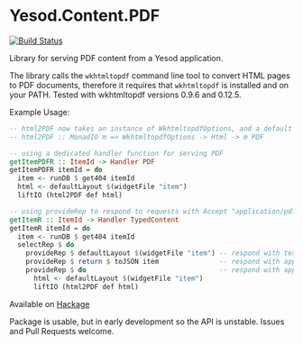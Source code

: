 # Yesod.Content.PDF

[![Build Status](https://travis-ci.org/alexkyllo/yesod-content-pdf.svg?branch=master)](https://travis-ci.org/alexkyllo/yesod-content-pdf)

Library for serving PDF content from a Yesod application.

The library calls the `wkhtmltopdf` command line tool to convert HTML pages to PDF documents, therefore it requires that `wkhtmltopdf` is installed and on your PATH. Tested with wkhtmltopdf versions 0.9.6 and 0.12.5.

Example Usage:

```haskell
-- html2PDF now takes an instance of WkhtmltopdfOptions, and a default instance is provided.
-- html2PDF :: MonadIO m => WkhtmltopdfOptions -> Html -> m PDF

-- using a dedicated handler function for serving PDF
getItemPDFR :: ItemId -> Handler PDF
getItemPDFR itemId = do
  item <- runDB $ get404 itemId
  html <- defaultLayout $(widgetFile "item")
  liftIO (html2PDF def html)

-- using provideRep to respond to requests with Accept "application/pdf"
getItemR :: ItemId -> Handler TypedContent
getItemR itemId = do
  item <- runDB $ get404 itemId
  selectRep $ do
    provideRep $ defaultLayout $(widgetFile "item") -- respond with text/html
    provideRep $ return $ toJSON item               -- respond with application/json
    provideRep $ do                                 -- respond with application/pdf
      html <- defaultLayout $(widgetFile "item")
      liftIO (html2PDF def html)
```
Available on [Hackage](https://hackage.haskell.org/package/yesod-content-pdf)

Package is usable, but in early development so the API is unstable.
Issues and Pull Requests welcome.
